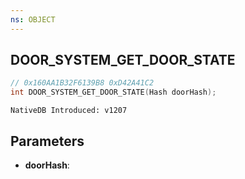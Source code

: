 ```yaml
---
ns: OBJECT
---
```

## DOOR_SYSTEM_GET_DOOR_STATE

```c
// 0x160AA1B32F6139B8 0xD42A41C2
int DOOR_SYSTEM_GET_DOOR_STATE(Hash doorHash);
```

```
NativeDB Introduced: v1207
```

## Parameters
* **doorHash**:
